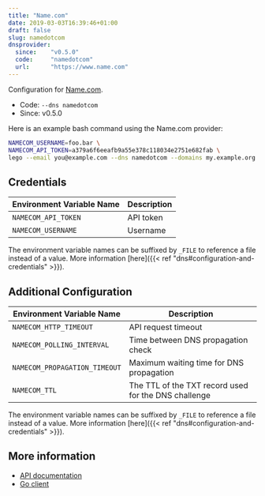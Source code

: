 ```yaml
---
title: "Name.com"
date: 2019-03-03T16:39:46+01:00
draft: false
slug: namedotcom
dnsprovider:
  since:    "v0.5.0"
  code:     "namedotcom"
  url:      "https://www.name.com"
---
```


<!-- THIS DOCUMENTATION IS AUTO-GENERATED. PLEASE DO NOT EDIT. -->
<!-- providers/dns/namedotcom/namedotcom.toml -->
<!-- THIS DOCUMENTATION IS AUTO-GENERATED. PLEASE DO NOT EDIT. -->


Configuration for [Name.com](https://www.name.com).


<!--more-->

- Code: `--dns namedotcom`
- Since: v0.5.0


Here is an example bash command using the Name.com provider:

```bash
NAMECOM_USERNAME=foo.bar \
NAMECOM_API_TOKEN=a379a6f6eeafb9a55e378c118034e2751e682fab \
lego --email you@example.com --dns namedotcom --domains my.example.org run
```




## Credentials

| Environment Variable Name | Description |
|-----------------------|-------------|
| `NAMECOM_API_TOKEN` | API token |
| `NAMECOM_USERNAME` | Username |

The environment variable names can be suffixed by `_FILE` to reference a file instead of a value.
More information [here]({{< ref "dns#configuration-and-credentials" >}}).


## Additional Configuration

| Environment Variable Name | Description |
|--------------------------------|-------------|
| `NAMECOM_HTTP_TIMEOUT` | API request timeout |
| `NAMECOM_POLLING_INTERVAL` | Time between DNS propagation check |
| `NAMECOM_PROPAGATION_TIMEOUT` | Maximum waiting time for DNS propagation |
| `NAMECOM_TTL` | The TTL of the TXT record used for the DNS challenge |

The environment variable names can be suffixed by `_FILE` to reference a file instead of a value.
More information [here]({{< ref "dns#configuration-and-credentials" >}}).




## More information

- [API documentation](https://www.name.com/api-docs/DNS)
- [Go client](https://github.com/namedotcom/go)

<!-- THIS DOCUMENTATION IS AUTO-GENERATED. PLEASE DO NOT EDIT. -->
<!-- providers/dns/namedotcom/namedotcom.toml -->
<!-- THIS DOCUMENTATION IS AUTO-GENERATED. PLEASE DO NOT EDIT. -->
